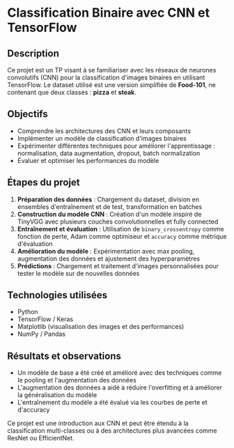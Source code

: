 # Classification Binaire avec CNN et TensorFlow

## Description
Ce projet est un TP visant à se familiariser avec les réseaux de neurones convolutifs (CNN) pour la classification d'images binaires en utilisant TensorFlow. Le dataset utilisé est une version simplifiée de **Food-101**, ne contenant que deux classes : **pizza** et **steak**.

## Objectifs
- Comprendre les architectures des CNN et leurs composants
- Implémenter un modèle de classification d'images binaires
- Expérimenter différentes techniques pour améliorer l'apprentissage : normalisation, data augmentation, dropout, batch normalization
- Évaluer et optimiser les performances du modèle

## Étapes du projet
1. **Préparation des données** : Chargement du dataset, division en ensembles d'entraînement et de test, transformation en batches
2. **Construction du modèle CNN** : Création d'un modèle inspiré de TinyVGG avec plusieurs couches convolutionnelles et fully connected
3. **Entraînement et évaluation** : Utilisation de `binary_crossentropy` comme fonction de perte, Adam comme optimiseur et `accuracy` comme métrique d'évaluation
4. **Amélioration du modèle** : Expérimentation avec max pooling, augmentation des données et ajustement des hyperparamètres
5. **Prédictions** : Chargement et traitement d'images personnalisées pour tester le modèle sur de nouvelles données

## Technologies utilisées
- Python
- TensorFlow / Keras
- Matplotlib (visualisation des images et des performances)
- NumPy / Pandas

## Résultats et observations
- Un modèle de base a été créé et amélioré avec des techniques comme le pooling et l'augmentation des données
- L'augmentation des données a aidé à réduire l'overfitting et à améliorer la généralisation du modèle
- L'entraînement du modèle a été évalué via les courbes de perte et d'accuracy
 

Ce projet est une introduction aux CNN et peut être étendu à la classification multi-classes ou à des architectures plus avancées comme ResNet ou EfficientNet.

